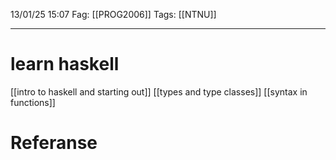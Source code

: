 13/01/25 15:07
Fag: [[PROG2006]]
Tags: [[NTNU]]
___
# learn haskell

[[intro to haskell and starting out]]
[[types and type classes]]
[[syntax in functions]]


# Referanse

